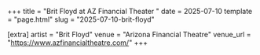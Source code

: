 +++
title = "Brit Floyd at AZ Financial Theater "
date = 2025-07-10
template = "page.html"
slug = "2025-07-10-brit-floyd"

[extra]
artist = "Brit Floyd"
venue = "Arizona Financial Theatre"
venue_url = "https://www.azfinancialtheatre.com/"
+++
